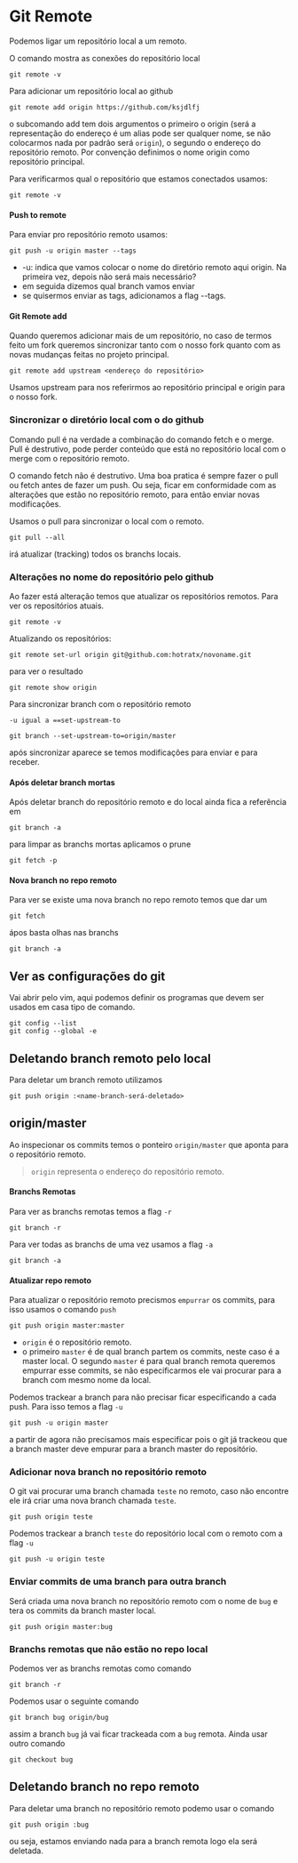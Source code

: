 # Git Remote
Podemos ligar um repositório local a um remoto.

O comando mostra as conexões do repositório local

    git remote -v

Para adicionar um repositório local ao github
    
    git remote add origin https://github.com/ksjdlfj

o subcomando add tem dois argumentos o primeiro o origin (será a representação 
do endereço é um alias pode ser qualquer nome, se não colocarmos nada por padrão 
será `origin`), o segundo o endereço do repositório remoto. Por convenção 
definimos o nome origin como repositório principal.

Para verificarmos qual o repositório que estamos conectados usamos:

    git remote -v

#### Push to remote
Para enviar pro repositório remoto usamos:

    git push -u origin master --tags

* -u: indica que vamos colocar o nome do diretório remoto aqui origin. 
Na primeira vez, depois não será mais necessário?
* em seguida dizemos qual branch vamos enviar
* se quisermos enviar as tags, adicionamos a flag --tags.

#### Git Remote add
Quando queremos adicionar mais de um repositório, no caso de termos feito um fork
queremos sincronizar tanto com o nosso fork quanto com as novas mudanças feitas
no projeto principal.

    git remote add upstream <endereço do repositório>

Usamos upstream para nos referirmos ao repositório principal e origin para 
o nosso fork.

### Sincronizar o diretório local com o do github

Comando pull é na verdade a combinação do comando fetch e o merge. Pull é 
destrutivo, pode perder conteúdo que está no repositório local com o merge
com o repositório remoto.

O comando fetch não é destrutivo. Uma boa pratica é sempre fazer o pull ou fetch
antes de fazer um push. Ou seja, ficar em conformidade com as alterações que
estão no repositório remoto, para então enviar novas modificações.

Usamos o pull para sincronizar o local com o remoto.

    git pull --all

irá atualizar (tracking) todos os branchs locais.

### Alterações no nome do repositório pelo github
Ao fazer está alteração temos que atualizar os repositórios remotos.
Para ver os repositórios atuais.

    git remote -v 

Atualizando os repositórios:

    git remote set-url origin git@github.com:hotratx/novoname.git

para ver o resultado

    git remote show origin


Para sincronizar branch com o repositório remoto

    -u igual a ==set-upstream-to

    git branch --set-upstream-to=origin/master

após sincronizar aparece se temos modificações para enviar e para receber.

#### Após deletar branch mortas
Após deletar branch do repositório remoto e do local ainda fica a referência
em 
    
    git branch -a

para limpar as branchs mortas aplicamos o prune

    git fetch -p

#### Nova branch no repo remoto
Para ver se existe uma nova branch no repo remoto temos que dar um 

    git fetch

ápos basta olhas nas branchs

    git branch -a

## Ver as configurações do git

Vai abrir pelo vim, aqui podemos definir os programas que devem ser usados em
casa tipo de comando.

    git config --list
    git config --global -e

## Deletando branch remoto pelo local
Para deletar um branch remoto utilizamos

    git push origin :<name-branch-será-deletado>

## origin/master
Ao inspecionar os commits temos o ponteiro `origin/master` que aponta para o 
repositório remoto.

>`origin` representa o endereço do repositório remoto.

#### Branchs Remotas
Para ver as branchs remotas temos a flag `-r`

    git branch -r

Para ver todas as branchs de uma vez usamos a flag `-a`

    git branch -a

#### Atualizar repo remoto
Para atualizar o repositório remoto precismos `empurrar` os commits, para isso 
usamos o comando `push`

    git push origin master:master

* `origin` é o repositório remoto.
* o primeiro `master` é de qual branch partem os commits, neste caso é a 
master local. O segundo `master` é para qual branch remota queremos empurrar 
esse commits, se não especificarmos ele vai procurar para a branch com mesmo 
nome da local.

Podemos trackear a branch para não precisar ficar especificando a cada push. Para 
isso temos a flag `-u`

    git push -u origin master

a partir de agora não precisamos mais especificar pois o git já trackeou que a 
branch master deve empurar para a branch master do repositório.

### Adicionar nova branch no repositório remoto
O git vai procurar uma branch chamada `teste` no remoto, caso não encontre ele
irá criar uma nova branch chamada `teste`.

    git push origin teste

Podemos trackear a branch `teste` do repositório local com o remoto com a 
flag `-u`

    git push -u origin teste

### Enviar commits de uma branch para outra branch
Será criada uma nova branch no repositório remoto com o nome de `bug` e tera os 
commits da branch master local.

    git push origin master:bug

### Branchs remotas que não estão no repo local
Podemos ver as branchs remotas como comando

    git branch -r 

Podemos usar o seguinte comando

    git branch bug origin/bug
    
assim a branch `bug` já vai ficar trackeada com a `bug` remota.
Ainda usar outro comando 

    git checkout bug

## Deletando branch no repo remoto
Para deletar uma branch no repositório remoto podemo usar o comando

    git push origin :bug

ou seja, estamos enviando nada para a branch remota logo ela será deletada.
